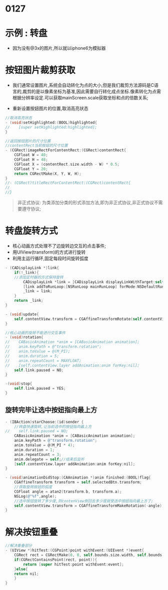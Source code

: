 # 0127

# 示例 : 转盘
* 因为没有@3x的图片,所以就以iphone6为模拟器
 
# 按钮图片裁剪获取
* 我们通常设置图片,系统会自动转化为点的大小,但是我们裁剪方法源码是C语言的,裁剪的是以像素坐标为基准,因此需要自行转化成点坐标.像素转化为点需根据分辨率设定.可以获取mainScreen.scale获取坐标和点的倍数关系;

* 重新设置按妞图片的位置,取消高亮状态

```objectivec
//取消高亮状态
- (void)setHighlighted:(BOOL)highlighted{
//    [super setHighlighted:highlighted];
}

//返回按钮图片的尺寸位置
//contentRect当前按妞的尺寸位置
- (CGRect)imageRectForContentRect:(CGRect)contentRect{
    CGFloat W = 40;
    CGFloat H = 48;
    CGFloat X = (contentRect.size.width - W) * 0.5;
    CGFloat Y = 20;
    return CGRectMake(X, Y, W, H);
}
//- (CGRect)titleRectForContentRect:(CGRect)contentRect{
//
//}
```
> 非正式协议: 为类添加分类的形式添加方法,即为非正式协议,非正式协议不需要遵守协议;

# 转盘旋转方式
* 核心动画方式处理不了边旋转边交互的点击事件;
* 用UIView(transform)的方式进行旋转
* 利用主运行循环,固定每段时间旋转弧度

```objectivec
- (CADisplayLink *)link{
    if(!_link){
    //添加定时器的方式保持旋转
        CADisplayLink *link = [CADisplayLink displayLinkWithTarget:self selector:@selector(update)];
        [link addToRunLoop:[NSRunLoop mainRunLoop] forMode:NSDefaultRunLoopMode];
        _link = link;
    }
    return _link;
}

- (void)update{
    self.contentView.transform = CGAffineTransformRotate(self.contentView.transform, M_PI / 360);//一秒60刷新60次,1秒30度,12秒一圈;
}

//核心动画的旋转不能进行交互事件
- (void)rotation{
//    CABasicAnimation *anim = [CABasicAnimation animation];
//    anim.keyPath = @"transform.rotation";
//    anim.toValue = @(M_PI);
//    anim.duration = 5;
//    anim.repeatCount = MAXFLOAT;
//    [self.contentView.layer addAnimation:anim forKey:nil];
    self.link.paused = NO;
}

-(void)stop{
    self.link.paused = YES;
}
```

## 旋转完毕让选中按妞指向最上方
```objectivec
- (IBAction)starChoose:(id)sender {
    //转盘快速旋转,让当前选中的按钮指向最上方
//    self.link.paused = NO;
    CABasicAnimation *anim = [CABasicAnimation animation];
    anim.keyPath = @"transform.rotation";
    anim.toValue = @(M_PI * 4);
    anim.duration = 1;
    anim.repeatCount = 3;
    anim.delegate = self;//结束后监听
    [self.contentView.layer addAnimation:anim forKey:nil];
}

- (void)animationDidStop:(CAAnimation *)anim finished:(BOOL)flag{
    CGAffineTransform transform = self.selectedBtn.transform;
    //获取旋转按妞的弧度
    CGFloat angle = atan2(transform.b, transform.a);
    NSLog(@"%f",angle);
    //选中按钮旋转了多少度,则contenView倒回去多少度就使选中按妞指向最上方了;
    self.contentView.transform = CGAffineTransformMakeRotation(-angle);
}
```

# 解决按钮重叠
```objectivec
//解决重叠部分
- (UIView *)hitTest:(CGPoint)point withEvent:(UIEvent *)event{
    CGRect rect = CGRectMake(0, 0, self.bounds.size.width, self.bounds.size.height * 0.5);
    if(CGRectContainsPoint(rect, point)){
        return [super hitTest:point withEvent:event];
    }else{
    return nil;
    }
}
```